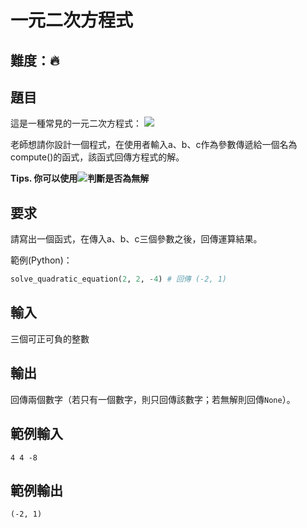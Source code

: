 # 一元二次方程式
## 難度：🔥
## 題目
這是一種常見的一元二次方程式：
![](https://latex.codecogs.com/svg.latex?ax^2%20+%20bx%20+%20c%20=%200)  

老師想請你設計一個程式，在使用者輸入a、b、c作為參數傳遞給一個名為compute()的函式，該函式回傳方程式的解。  

**Tips. 你可以使用![](https://latex.codecogs.com/svg.latex?b^2%20-%204ac%20)判斷是否為無解**

## 要求
請寫出一個函式，在傳入a、b、c三個參數之後，回傳運算結果。

範例(Python)：
```py
solve_quadratic_equation(2, 2, -4) # 回傳 (-2, 1)
```

## 輸入
三個可正可負的整數

## 輸出
回傳兩個數字（若只有一個數字，則只回傳該數字；若無解則回傳`None`）。

## 範例輸入
```
4 4 -8
```

## 範例輸出
```
(-2, 1)
```
